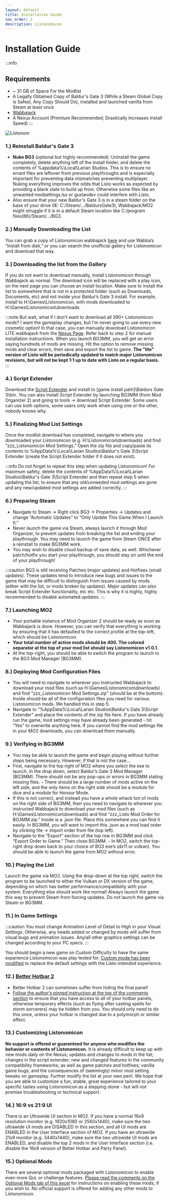 ```yaml
---
layout: default
title: Installation Guide
nav_order: 2
description: Listonomicon
---
```


# **Installation Guide**
:::info
## **Requirements**
- ~ 31 GB of Space For the Modlist
- A Legally Obtained Copy of Baldur's Gate 3 (While a Steam Global Copy is Safest, Any Copy Should Do), installed and launched vanilla from Steam at least once
- [Wabbajack](https://www.wabbajack.org/)
- A Nexus Account (Premium Recommended; Drastically Increases Install Speed)
:::

![Listonom](https://raw.githubusercontent.com/Listonomicon-Team/Listonomicon/main/bol.png)

### 1.) Reinstall Baldur's Gate 3

- **Nuke BG3** (optional but highly recommended): Uninstall the game completely, delete anything left of the install folder, and delete the contents of %appdata%\Local\Larian Studios. This is to ensure no errant files are leftover from previous playthroughs and is especially important for preventing data mismatches preventing multiplayer. Nuking everything improves the odds that Listo works as expected by providing a blank slate to build up from. Otherwise some files like an unwanted modsettings.lsx or gustavdev could interfere with Listo.
- Also ensure that your new Baldur's Gate 3 is in a steam folder on the base of your drive (IE: C:/Steam/.../BaldursGate3), Wabbajack/MO2 might struggle if it is in a default Steam location like C:/program files(86)/Steam/.../BG3.

### 2.) Manually Downloading the List

You can grab a copy of Listonomicon.wabbajack [here](https://www.nexusmods.com/baldursgate3/mods/8976?tab=description) and use Wabba’s “Install from disk,” or you can search the unofficial gallery for Listonomicon and download that way.

### 3.) Downloading the list from the Gallery

If you do not want to download manually, install Listonomicon through Wabbajack as normal. The download icon will be replaced with a play icon, on the next page you can choose an install location. Make sure to install the list to somewhere that is not in a protected folder (such as Downloads, Documents, etc) and not inside your Baldur’s Gate 3 install. For example, install to H:\Games\Listonomicon, with mods downloaded to H:\Games\Listonomicon\downloads.

:::note
But wait, what if I don't want to download all 390+ Listonomicon mods? I want the gameplay changes, but I'm never going to use every new cosmetic option! In that case, you can manually download Listonomicon LITE.wabbajack from the [Nexus Page](https://www.nexusmods.com/baldursgate3/mods/8976?tab=description). Refer back to step 2 for manual installation instructions.
When you launch BG3MM, you will get an error saying hundreds of mods are missing. Hit the option to remove missing mods and clear errors, then save and export the list to game. **The "lite" version of Listo will be periodically updated to match major Listonomicon revisions, but will not be kept 1:1 up to date with Listo on a regular basis.**
:::

### 4.) Script Extender

Download the [Script Extender](https://github.com/Norbyte/bg3se/releases) and install to [game install path]\Baldurs Gate 3\bin. You can also install Script Extender by launching BG3MM (from Mod Organizer 2) and going to tools -> download Script Extender. Some users can use both options, some users only work when using one or the other, nobody knows why.

### 5.) Finalizing Mod List Settings

Once the modlist download has completed, navigate to where you downloaded your Listonomicon (e.g. H:\Listonomicon\downloads) and find “zzz_Listonomicon Mod Settings.” Open the zip file and copy/paste its contents to %AppData%\Local\Larian Studios\Baldur's Gate 3\Script Extender (create the Script Extender folder if it does not exist).

:::info
Do not forget to repeat this step when updating Listonomicon! For maximum safety, delete the contents of %AppData%\Local\Larian Studios\Baldur's Gate 3\Script Extender and then repeat step 5 when updating the list, to ensure that any old/unneeded mod settings are gone and any new/updated mod settings are added correctly.
:::

### 6.) Preparing Steam

- Navigate to Steam -> Right click BG3 -> Properties -> Updates and change “Automatic Updates” to “Only Update This Game When I Launch It.”
- Never launch the game via Steam, always launch it through Mod Organizer, to prevent updates from breaking the list and ending your playthrough. You may need to launch the game from Steam ONCE after a reinstall to make BG3MM work.
- You may wish to disable cloud backup of save data, as well. Whichever patch/hotfix you start your playthrough, you should stay on until the end of your playthrough!

:::caution
BG3 is still receiving Patches (major updates) and Hotfixes (small updates). These updates tend to introduce new bugs and issues to the game that may be difficult to distinguish from issues caused by mods (either with the list, or mods broken by updates). Major updates can also break Script Extender functionality, etc etc. This is why it is highly, highly recommended to disable automated updates.
:::

### 7.) Launching MO2

- Your portable instance of Mod Organizer 2 should be ready as soon as Wabbajack is done. However, you can verify that everything is working by ensuring that it has defaulted to the correct profile at the top-left, which should be Listonomicon.
- **Your total number of active mods should be 400. The colored separator at the top of your mod list should say Listonomicon v1.0.1.**
- At the top-right, you should be able to switch the program to launch to the BG3 Mod Manager (BG3MM).

### 8.) Deploying Mod Configuration Files

- You will need to navigate to wherever you instructed Wabbajack to download your mod files (such as H:\Games\Listonomicon\downloads) and find “zzz_Listonomicon Mod Settings.zip” (should be at the bottom). Inside should be all of the configuration files you need for various Listonomicon mods. We handled this in step 5.
- Navigate to “%AppData%\Local\Larian Studios\Baldur's Gate 3\Script Extender” and place the contents of the zip file here. If you have already run the game, mod settings may have already been generated - hit “Yes” to overwrite anything here. If you cannot find the mod settings file in your MO2 downloads, you can download them manually.

### 9.) Verifying in BG3MM

- You may be able to launch the game and begin playing without further steps being necessary. However, if that is not the case…
- First, navigate to the top right of MO2 where you select the exe to launch. In the drop down, select Baldur’s Gate 3 Mod Manager (BG3MM). There should not be any pop-ups or errors in BG3MM stating missing files. - There should be a large number of mods active on the left side, and the only items on the right side should be a module for dice and a module for Honour Mode. 
- If this is not correct, and instead you have a whole whack ton of mods on the right side of BG3MM, then you need to navigate to wherever you instructed Wabbajack to download your mod files (such as H:\Games\Listonomicon\downloads) and find “zzz_Listo Mod Order for BG3MM.zip.” Inside is a .json file. Place this somewhere you can find it easily. In BG3MM, you will want to import this .json as a mod load order by clicking file -> import order from file (top left).
- Navigate to the “Export” section of the top row in BG3MM and click “Export Order to Game.” Then close BG3MM. - In MO2, switch the top-right drop down back to your choice of BG3 exe’s (dx11 or vulkan). You should be able to launch the game from MO2 without error.

### 10.) Playing the List

Launch the game via MO2. Using the drop-down at the top right, switch the program to be launched to either the Vulkan or DX version of the game, depending on which has better performance/compatibility with your system. Everything else should work like normal! Always launch the game this way to prevent Steam from forcing updates. Do not launch the game via Steam or BG3MM.

### 11.) In Game Settings

:::caution
You must change Animation Level of Detail to High in your Visual Settings. Otherwise, any heads added or changed by mods will suffer from visual bugs and animation issues. Any/all other graphics settings can be changed according to your PC specs.
:::

You should begin a new game on Custom Difficulty to have the same experience Listonomicon was play tested for. [Custom mode has been modified](https://www.nexusmods.com/baldursgate3/mods/9310) to replace the default settings with the Listo-intended experience.

### 12.) [Better Hotbar 2](https://www.nexusmods.com/baldursgate3/mods/2417?tab=description) 

- Better Hotbar 2 can sometimes suffer from hiding the final panel!
- [Follow the author’s pinned instruction at the top of the comments section](https://www.nexusmods.com/baldursgate3/mods/2417?tab=posts) to ensure that you have access to all of your hotbar panels, otherwise temporary effects (such as flying after casting spells for storm sorcerers) may be hidden from you. You should only need to do this once, unless your hotbar is changed due to a polymorph or similar effect.

### 13.) Customizing Listonomicon
**No support is offered or guaranteed for anyone who modifies the behavior or contents of Listonomicon.** It is already difficult to keep up with new mods daily on the Nexus; updates and changes to mods in the list; changes in the script extender; new and changed features in the community compatibility frameworks; as well as game patches and hotfixes; vanilla game bugs; and the consequences of (seemingly) minor mod setting tweaks on gameplay. Further modify the list at your own peril. We hope that you are able to customize a fun, stable, great experience tailored to your specific tastes using Listonomicon as a stepping stone - but will not promise troubleshooting or technical support.

### 14.) 16:9 vs 21:9 UI

There is an Ultrawide UI section in MO2. If you have a normal 16x9 resolution monitor (e.g. 1920x1080 or 2560x1440), make sure the two ultrawide UI mods are DISABLED in this section, and all UI mods are ENABLED in the User Interface section of MO2. If you have an ultrawide 21x9 monitor (e.g. 3440x1440), make sure the two ultrawide UI mods are ENABLED, and disable the top 2 mods in the User Interface section (i.e. disable the 16x9 version of Better Hotbar and Party Panel).

### 15.) Optional Mods

There are several optional mods packaged with Listonomicon to enable even more QoL or challenge features. [Please read the comments on the Optional Mods tab of this excel](https://docs.google.com/spreadsheets/d/1_dZdM_16xeE4yIqKYyk7HMjLI3WW7PhfpdlrKHM4vyg/edit?usp=sharing) for instructions on enabling these mods, if you wish to. No official support is offered for adding any other mods to Listonomicon.
